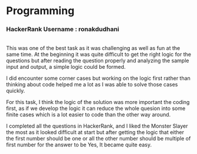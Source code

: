 # **Programming**
### **HackerRank Username : ronakdudhani**

<br>
This was one of the best task as it was challenging as well as fun at the same time. At the beginning it was quite difficult to get the right logic for the questions but after reading the question properly and analyzing the sample input and output, a simple logic could be formed.

I did encounter some corner cases but working on the logic first rather than thinking about code helped me a lot as I was able to solve those cases quickly.

For this task, I think the logic of the solution was more important the coding first, as if we develop the logic it can reduce the whole quesion into some finite cases which is a lot easier to code than the other way around.

I completed all the questions in HackerRank, and I liked the Monster Slayer the most as it looked difficult at start but after getting the logic that either the first number should be one or all the other number should be multiple of first number for the answer to be Yes, It became quite easy.

